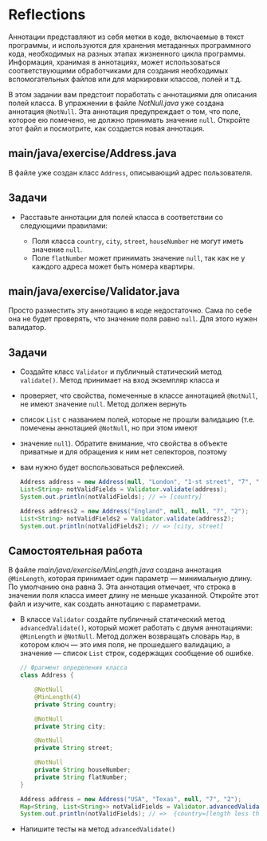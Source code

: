 # Reflections

Аннотации представляют из себя метки в коде, включаемые в текст программы, и используются для хранения метаданных 
программного кода, необходимых на разных этапах жизненного цикла программы.
Информация, хранимая в аннотациях, может использоваться соответствующими обработчиками для создания необходимых 
вспомогательных файлов или для маркировки классов, полей и т.д.

В этом задании вам предстоит поработать с аннотациями для описания полей класса. В упражнении в файле *NotNull.java* 
уже создана аннотация `@NotNull`. Эта аннотация предупреждает о том, что поле, которое ею помечено, не должно принимать
значение `null`. Откройте этот файл и посмотрите, как создается новая аннотация.

## main/java/exercise/Address.java

В файле уже создан класс `Address`, описывающий адрес пользователя.

## Задачи

* Расставьте аннотации для полей класса в соответствии со следующими правилами:

  * Поля класса `country`, `city`, `street`, `houseNumber` не могут иметь значение `null`.
  * Поле `flatNumber` может принимать значение `null`, так как не у каждого адреса может быть номера квартиры.

## main/java/exercise/Validator.java

Просто разместить эту аннотацию в коде недостаточно. Сама по себе она не будет проверять, что значение поля равно `null`.
Для этого нужен валидатор.

## Задачи

* Создайте класс `Validator` и публичный статический метод `validate()`. Метод принимает на вход экземпляр класса и 
* проверяет, что свойства, помеченные в классе аннотацией `@NotNull`, не имеют значение `null`. Метод должен вернуть 
* список `List` с названием полей, которые не прошли валидацию (т.е. помечены аннотацией `@NotNull`, но при этом имеют 
* значение `null`). Обратите внимание, что свойства в объекте приватные и для обращения к ним нет селекторов, поэтому 
* вам нужно будет воспользоваться рефлексией.

  ```java
  Address address = new Address(null, "London", "1-st street", "7", "2");
  List<String> notValidFields = Validator.validate(address);
  System.out.println(notValidFields); // => [country]

  Address address2 = new Address("England", null, null, "7", "2");
  List<String> notValidFields2 = Validator.validate(address2);
  System.out.println(notValidFields2); // => [city, street]
  ```

## Самостоятельная работа

В файле *main/java/exercise/MinLength.java* создана аннотация `@MinLength`, которая принимает один параметр — минимальную длину. По умолчанию она равна 3. Эта аннотация отмечает, что строка в значении поля класса имеет длину не меньше указанной. Откройте этот файл и изучите, как создать аннотацию с параметрами.

* В классе `Validator` создайте публичный статический метод `advancedValidate()`, который может работать с двумя аннотациями: `@MinLength` и `@NotNull`. Метод должен возвращать словарь `Map`, в котором ключ — это имя поля, не прошедшего валидацию, а значение — список `List` строк, содержащих сообщение об ошибке.

  ```java
  // Фрагмент определения класса
  class Address {

      @NotNull
      @MinLength(4)
      private String country;

      @NotNull
      private String city;

      @NotNull
      private String street;

      @NotNull
      private String houseNumber;
      private String flatNumber;
  }
  ```

  ```java
  Address address = new Address("USA", "Texas", null, "7", "2");
  Map<String, List<String>> notValidFields = Validator.advancedValidate(address);
  System.out.println(notValidFields); // =>  {country=[length less than 4], street=[can not be null]}
  ```

* Напишите тесты на метод `advancedValidate()`
